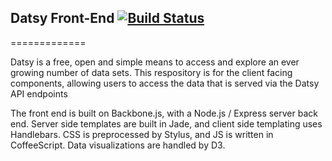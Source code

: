 ## Datsy Front-End [![Build Status](https://travis-ci.org/RyanMG/front-end.png?branch=newUI)](https://travis-ci.org/RyanMG/front-end)
=============

Datsy is a free, open and simple means to access and explore an ever growing
number of data sets. This respository is for the client facing components, allowing users to access the data that is served via the Datsy API endpoints

The front end is built on Backbone.js, with a Node.js / Express server back end. Server side templates are built in Jade, and client side templating uses Handlebars. CSS is preprocessed by Stylus, and JS is written in CoffeeScript. Data visualizations are handled by D3.

